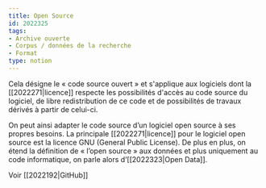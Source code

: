 ```yaml
---
title: Open Source
id: 2022325
tags:
- Archive ouverte
- Corpus / données de la recherche
- Format
type: notion
---
```


Cela désigne le « code source ouvert » et s'applique aux logiciels dont la [[2022271|licence]] respecte les possibilités d'accès au code source du logiciel, de libre redistribution de ce code et de possibilités de travaux dérivés à partir de celui-ci.

On peut ainsi adapter le code source d’un logiciel open source à ses propres besoins. La principale [[2022271|licence]] pour le logiciel open source est la licence GNU (General Public License). De plus en plus, on étend la définition de « l’open source » aux données et plus uniquement au code informatique, on parle alors d’[[2022323|Open Data]].

Voir [[2022192|GitHub]]

